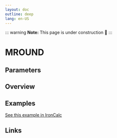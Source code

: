 ```yaml
---
layout: doc
outline: deep
lang: en-US
---
```


::: warning
**Note:** This page is under construction 🚧
:::

# MROUND

## Parameters

## Overview

## Examples

[See this example in IronCalc](https://app.ironcalc.com/?filename=mround)

## Links